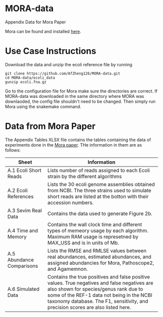 # MORA-data
Appendix Data for Mora Paper

Mora can be found and installed [here](https://github.com/AfZheng126/MORA).

# Use Case Instructions

Download the data and unzip the ecoli reference file by running 
```
git clone https://github.com/AfZheng126/MORA-data.git
cd MORA-data/ecoli_data
gunzip ecoli.fna.gz
```

Go to the configuration file for Mora make sure the directories are correct. If MORA-data was downloaded in the same directory where MORA was downlaoded, the config file shouldn't need to be changed. Then simply run Mora using the snakemake command. 


# Data from Mora Paper

The Appendix Tables XLSX file contains the tables containing the data of experiments done in the [Mora paper](link). THe information in them are as follows:

| Sheet  | Information |
| ------------- | ------------- |
| A.1 Ecoli Short Reads  | Lists number of reads assigned to each Ecoli strain by the different algorithms  |
| A.2 Ecoli References  | Lists the 30 ecoli genome assemblies obtained from NCBI. The three strains used to simulate short reads are listed at the botton with their accession numbers. |
| A.3 Sevim Real Data | Contains the data used to generate Figure 2b. |
| A.4 Time and Memory | Contains the wall clock time and different types of memeory usage by each algorithm. Maximum RAM usage is represetned by MAX_USS and is in units of Mb. |
| A.5 Abundance Comparisons | Lists the RMSE and RMLSE values between real abundances, estimated abundances, and assigned abundancies for Mora, Pathoscope2, and Agamemnon. |
| A.6 Simulated Data | Contains the true positives and false positive values. True negatives and false negatives are also shown for species/genus rank due to some of the REF-1 data not being in the NCBI taxonomy database. The F1, sensitivity, and precision scores are also listed here. |
